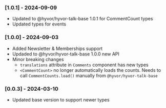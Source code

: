 ### [1.0.1] - 2024-09-09

-   Updated to @hyvor/hyvor-talk-base 1.0.1 for CommentCount types
-   Updated types for events

### [1.0.0] - 2024-09-03

-   Added Newsletter & Memberships support
-   Updaded to @hyvor/hyvor-talk-base 1.0.0 new API
-   Minor breaking changes
    -   `translations` attribute in `Comments` component has new types
    -   `<CommentCount>` no longer automatically loads the counts. Needs to call `CommentCounts.load()` manually from `@hyvor/hyvor-talk-base`

### [0.0.3] - 2024-03-10

-   Updated base version to support newer types
